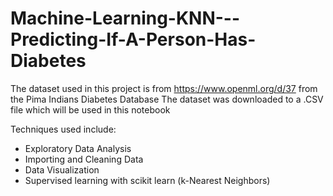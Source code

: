 # Machine-Learning-KNN---Predicting-If-A-Person-Has-Diabetes
The dataset used in this project is from https://www.openml.org/d/37 from the Pima Indians Diabetes Database The dataset was downloaded to a .CSV file which will be used in this notebook 

Techniques used include:

<ul>
  <li>Exploratory Data Analysis</li>
  <li>Importing and Cleaning Data </li>
  <li> Data Visualization </li>
  <li> Supervised learning with scikit learn (k-Nearest Neighbors)</li>
</ul>


